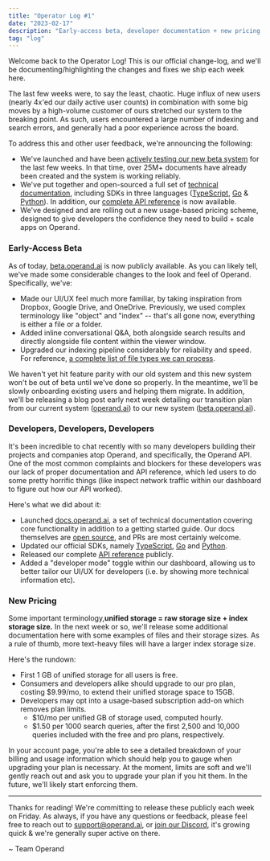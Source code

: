 ```yaml
---
title: "Operator Log #1"
date: "2023-02-17"
description: "Early-access beta, developer documentation + new pricing scheme!"
tag: "log"
---
```


Welcome back to the Operator Log! This is our official change-log, and we'll be documenting/highlighting the changes and fixes we ship each week here.

The last few weeks were, to say the least, chaotic. Huge influx of new users (nearly 4x'ed our daily active user counts) in combination with some big moves by a high-volume customer of ours stretched our system to the breaking point. As such, users encountered a large number of indexing and search errors, and generally had a poor experience across the board.

To address this and other user feedback, we're announcing the following:

- We've launched and have been [actively testing our new beta system](https://beta.operand.ai) for the last few weeks. In that time, over 25M+ documents have already been created and the system is working reliably.
- We've put together and open-sourced a full set of [technical documentation](https://docs.operand.ai), including SDKs in three languages ([TypeScript](https://github.com/operandinc/typescript-sdk), [Go](https://github.com/operandinc/go-sdk) & [Python](https://github.com/operandinc/operand-py)). In addition, our [complete API reference](https://buf.build/operand/mcp) is now available.
- We've designed and are rolling out a new usage-based pricing scheme, designed to give developers the confidence they need to build + scale apps on Operand.

### Early-Access Beta

As of today, [beta.operand.ai](http://beta.operand.ai) is now publicly available. As you can likely tell, we've made some considerable changes to the look and feel of Operand. Specifically, we've:

- Made our UI/UX feel much more familiar, by taking inspiration from Dropbox, Google Drive, and OneDrive. Previously, we used complex terminology like "object" and "index" -- that's all gone now, everything is either a file or a folder.
- Added inline conversational Q&A, both alongside search results and directly alongside file content within the viewer window.
- Upgraded our indexing pipeline considerably for reliability and speed. For reference, [a complete list of file types we can process](https://docs.operand.ai/api/files#supported-file-types).

We haven't yet hit feature parity with our old system and this new system won't be out of beta until we've done so properly. In the meantime, we'll be slowly onboarding existing users and helping them migrate. In addition, we'll be releasing a blog post early next week detailing our transition plan from our current system ([operand.ai](https://operand.ai)) to our new system ([beta.operand.ai](https://beta.operand.ai)).

### Developers, Developers, Developers

It's been incredible to chat recently with so many developers building their projects and companies atop Operand, and specifically, the Operand API. One of the most common complaints and blockers for these developers was our lack of proper documentation and API reference, which led users to do some pretty horrific things (like inspect network traffic within our dashboard to figure out how our API worked).

Here's what we did about it:

- Launched [docs.operand.ai](https://docs.operand.ai), a set of technical documentation covering core functionality in addition to a getting started guide. Our docs themselves are [open source](https://github.com/operandinc/docs), and PRs are most certainly welcome.
- Updated our official SDKs, namely [TypeScript](https://github.com/operandinc/typescript-sdk), [Go](https://github.com/operandinc/go-sdk) and [Python](https://github.com/operandinc/operand-py).
- Released our complete [API reference](https://buf.build/operand/mcp) publicly.
- Added a "developer mode" toggle within our dashboard, allowing us to better tailor our UI/UX for developers (i.e. by showing more technical information etc).

### New Pricing

Some important terminology,**unified storage = raw storage size + index storage size.** In the next week or so, we'll release some additional documentation here with some examples of files and their storage sizes. As a rule of thumb, more text-heavy files will have a larger index storage size.

Here's the rundown:

- First 1 GB of unified storage for all users is free.
- Consumers and developers alike should upgrade to our pro plan, costing $9.99/mo, to extend their unified storage space to 15GB.
- Developers may opt into a usage-based subscription add-on which removes plan limits.
  - $10/mo per unified GB of storage used, computed hourly.
  - $1.50 per 1000 search queries, after the first 2,500 and 10,000 queries included with the free and pro plans, respectively.

In your account page, you're able to see a detailed breakdown of your billing and usage information which should help you to gauge when upgrading your plan is necessary. At the moment, limits are soft and we'll gently reach out and ask you to upgrade your plan if you hit them. In the future, we'll likely start enforcing them.

---

Thanks for reading! We're committing to release these publicly each week on Friday. As always, if you have any questions or feedback, please feel free to reach out to [support@operand.ai](mailto:support@operand.ai), or [join our Discord](https://operand.ai/discord), it's growing quick & we're generally super active on there.

~ Team Operand

